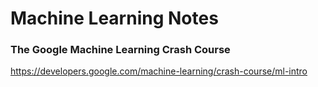 # Machine Learning Notes 

### The Google Machine Learning Crash Course
https://developers.google.com/machine-learning/crash-course/ml-intro


